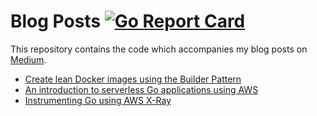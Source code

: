 # Blog Posts [![Go Report Card](https://goreportcard.com/badge/github.com/kaperys/blog)](https://goreportcard.com/report/github.com/kaperys/blog)

This repository contains the code which accompanies my blog posts on [Medium](https://medium.com/@kaperys).

- [Create lean Docker images using the Builder Pattern](https://medium.com/@kaperys/create-lean-docker-images-using-the-builder-pattern-37fe2b5d97d4)
- [An introduction to serverless Go applications using AWS](https://medium.com/@kaperys/an-introduction-to-serverless-go-applications-using-aws-a258bc2a7b72)
- [Instrumenting Go using AWS X-Ray](https://medium.com/@kaperys/instrumenting-go-using-aws-x-ray-10952aff00cc)
